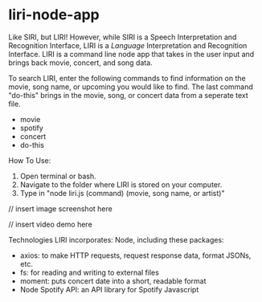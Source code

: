 # liri-node-app

Like SIRI, but LIRI! However, while SIRI is a Speech Interpretation and Recognition Interface, LIRI is a *Language* Interpretation and Recognition Interface. LIRI is a command line node app that takes in the user input and brings back movie, concert, and song data. 

To search LIRI, enter the following commands to find information on the movie, song name, or upcoming you would like to find. The last command "do-this" brings in the movie, song, or concert data from a seperate text file.

* movie
* spotify
* concert
* do-this

How To Use:
1. Open terminal or bash.
2. Navigate to the folder where LIRI is stored on your computer.
3. Type in "node liri.js (command) (movie, song name, or artist)"

// insert image screenshot here

// insert video demo here 

Technologies LIRI incorporates:
Node, including these packages:
* axios: to make HTTP requests, request response data, format JSONs, etc.
* fs: for reading and writing to external files
* moment: puts concert date into a short, readable format
* Node Spotify API: an API library for Spotify
Javascript
